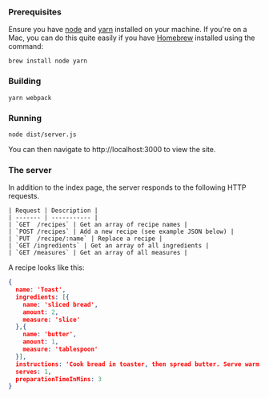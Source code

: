 ### Prerequisites

Ensure you have [node](https://nodejs.org/en/) and [yarn](https://yarnpkg.com) installed on your machine. If you're on a Mac, you can do this quite easily if you have [Homebrew](https://brew.sh/) installed using the command:

    brew install node yarn

### Building

    yarn webpack

### Running

    node dist/server.js

You can then navigate to http://localhost:3000 to view the site.

### The server

In addition to the index page, the server responds to the following HTTP requests.

    | Request | Description |
    | ------- | ----------- |
    | `GET  /recipes` | Get an array of recipe names |
    | `POST /recipes` | Add a new recipe (see example JSON below) |
    | `PUT  /recipe/:name` | Replace a recipe |
    | `GET /ingredients` | Get an array of all ingredients |
    | `GET /measures` | Get an array of all measures |

A recipe looks like this:

```json
{
  name: 'Toast',
  ingredients: [{
    name: 'sliced bread',
    amount: 2,
    measure: 'slice'
  },{
    name: 'butter',
    amount: 1,
    measure: 'tablespoon'
  }],
  instructions: 'Cook bread in toaster, then spread butter. Serve warm.',
  serves: 1,
  preparationTimeInMins: 3
}
```

